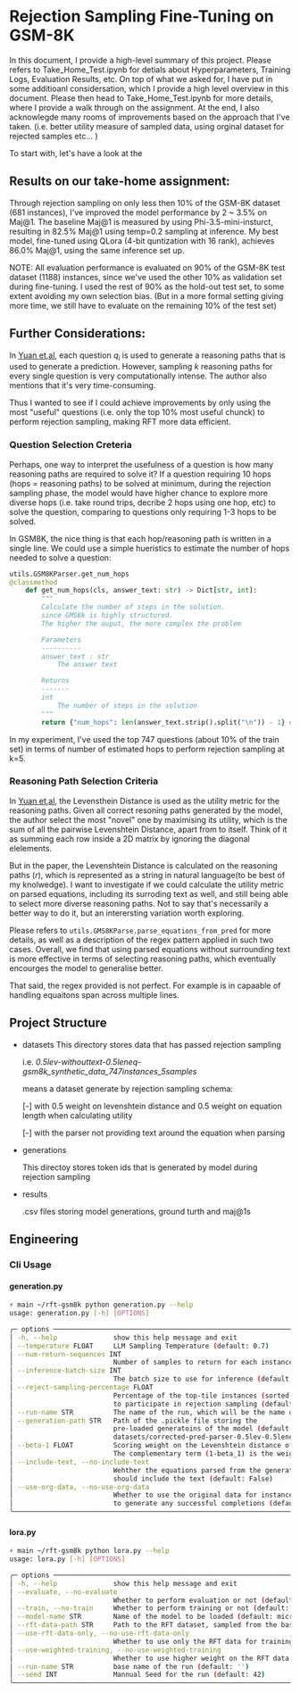 # Rejection Sampling Fine-Tuning on GSM-8K
In this document, I provide a high-level summary of this project.
Please refers to Take_Home_Test.ipynb for detials about Hyperparameters, Training Logs, Evaluation Results, etc.
On top of what we asked for, I have put in some additioanl considersation, which I provide a high level overview in this document. Please then head to Take_Home_Test.ipynb for  more details, where I provide a walk through on the assignment.
At the end, I also acknowlegde many rooms of improvements based on the approach that I've taken. (i.e. better utility measure
of sampled data, using orginal dataset for rejected samples etc...
)

To start with, let's have a look at the
## Results on our take-home assignment:
Through rejection sampling on only less then 10% of the GSM-8K dataset (681 instances), I've improved the model performance by 2 ~ 3.5% on Maj@1.
The baseline Maj@1 is measured by using Phi-3.5-mini-insturct, resulting in 82.5% Maj@1 using temp=0.2 sampling at inference. 
My best model, fine-tuned using QLora (4-bit quntization with 16 rank), achieves 86.0% Maj@1, using the same inference set up.

NOTE:
All evaluation performance is evaluated on 90% of the GSM-8K test dataset (1188) instances, since we've used the other 10% as validation set during fine-tuning.
I used the rest of 90% as the hold-out test set, to some extent avoiding my own selection bias. 
(But in a more formal setting giving more time, we still have to evaluate on the remaining 10% of the test set)

## Further Considerations:
In [Yuan et,al](https://arxiv.org/pdf/2308.01825), each question $q_{i}$ is used to generate a reasoning paths that is used to generate a prediction. However, sampling $k$ reasoning paths for every single question is very computationally intense. The author also mentions that it's very time-consuming. 

Thus I wanted to see if I could achieve improvements by only using the most "useful" questions (i.e. only the top 10% most useful chunck) to perform rejection sampling, making RFT more data efficient.

### Question Selection Creteria 
Perhaps, one way to interpret the usefulness of a question is how many reasoning paths are required to solve it? 
If a question requiring 10 hops (hops = reasoning paths) to be solved at minimum, during the rejection sampling phase, the model would have higher chance to explore more diverse hops (i.e. take round trips, decribe 2 hops using one hop, etc) to solve the question, comparing to questions only requiring 1-3 hops to be solved.

In GSM8K, the nice thing is that each hop/reasoning path is written in a single line. We could use a simple hueristics to estimate the number of hops needed to solve a question:  

```python
utils.GSM8KParser.get_num_hops
@classmethod
    def get_num_hops(cls, answer_text: str) -> Dict[str, int]:
        """
        Calculate the number of steps in the solution.
        since GMS8k is highly structured.
        The higher the ouput, the more complex the problem

        Parameters
        ----------
        answer_text : str
            The answer text

        Returns
        -------
        int
            The number of steps in the solution
        """
        return {"num_hops": len(answer_text.strip().split("\n")) - 1} #take away one line to remve the #### final answer
```
In my experiment, I've used the top 747 questions (about 10% of the train set) in terms of number of estimated hops to perform rejection sampling at k=5. 

### Reasoning Path Selection Criteria
In [Yuan et,al](https://arxiv.org/pdf/2308.01825), the Levensthein Distance is used as the utility metric for the reasoning paths. 
Given all correct resoning paths generated by the model, the author select the most "novel" one by maximising its utility, which is the sum of all the pairwise Levenshtein Distance, apart from to itself. Think of it as summing each row inside a 2D matrix by ignoring the diagonal elelements.

But in the paper, the Levenshtein Distance is calculated on the reasoning paths ($r$), which is represented as a string in natural language(to be best of my knolwedge). I want to investigate if we could calculate the utility metric on parsed equations, including its surroding text as well, and still being able to select more diverse reasoning paths. Not to say that's necessarily a better way to do it, but an interersting variation worth exploring.

Please refers to ```utils.GMS8KParse.parse_equations_from_pred``` for more details, as well as a description of the regex pattern applied in such two cases. Overall, we find that using parsed equations without surrounding text is more effective in terms of selecting reasoning paths, which eventually encourges the model to generalise better. 

That said, the regex provided is not perfect. For example is in capaable of handling equaitons span across multiple lines. 

## Project Structure 

- datasets 
    This directory stores data that has passed rejection sampling 
    
    i.e. *0.5lev-withouttext-0.5leneq-gsm8k_synthetic_data_747instances_5samples*

    means a dataset generate by rejection sampling schema: 

    [-] with 0.5 weight on levenshtein distance and 0.5 weight on equation length when calculating utility

    [-] with the parser not providing text around the equation when parsing

- generations 

    This directoy stores token ids that is generated by model during rejection sampling

- results 
    
    .csv files storing model generations, ground turth and maj@1s

## Engineering 

### Cli Usage
#### generation.py 
```bash 
⚡ main ~/rft-gsm8k python generation.py --help
usage: generation.py [-h] [OPTIONS]

╭─ options ──────────────────────────────────────────────────────────────────────────────────────────────────────────────────────────────────────────────────╮
│ -h, --help              show this help message and exit                                                                                                    │
│ --temperature FLOAT     LLM Sampling Temperature (default: 0.7)                                                                                            │
│ --num-return-sequences INT                                                                                                                                 │
│                         Number of samples to return for each instance (default: 5)                                                                         │
│ --inference-batch-size INT                                                                                                                                 │
│                         The batch size to use for inference (default: 2)                                                                                   │
│ --reject-sampling-percentage FLOAT                                                                                                                         │
│                         Percentage of the top-tile instances (sorted in terms of hope length)                                                              │
│                         to participate in rejection sampling (default: 0.1)                                                                                │
│ --run-name STR          The name of the run, which will be the name of the dataset saved (default: '')                                                     │
│ --generation-path STR   Path of the .pickle file storing the                                                                                               │
│                         pre-loaded generatoins of the model (default:                                                                                      │
│                         datasets/corrected-pred-parser-0.5lev-0.5leneq-gsm8k_synthetic_data_747instances_5samples)                                         │
│ --beta-1 FLOAT          Scoring weight on the Levenshtein distance of equations                                                                            │
│                         The complementary term (1-beta_1) is the weight on the length of the equations (default: 0.5)                                      │
│ --include-text, --no-include-text                                                                                                                          │
│                         Wehther the equations parsed from the generated completions                                                                        │
│                         should include the text (default: False)                                                                                           │
│ --use-org-data, --no-use-org-data                                                                                                                          │
│                         Whether to use the original data for instances that failed                                                                         │
│                         to generate any successful completions (default: False)                                                                            │
╰────────────────────────────────────────────────────────────────────────────────────────────────────────────────────────────────────────────────────────────╯
```

#### lora.py 
```bash
⚡ main ~/rft-gsm8k python lora.py --help
usage: lora.py [-h] [OPTIONS]

╭─ options ───────────────────────────────────────────────────────────────────────────────────────────────────────────────────────────────────────────────────────╮
│ -h, --help              show this help message and exit                                                                                                         │
│ --evaluate, --no-evaluate                                                                                                                                       │
│                         Whether to perform evaluation or not (default: True)                                                                                    │
│ --train, --no-train     Whether to perform training or not (default: True)                                                                                      │
│ --model-name STR        Name of the model to be loaded (default: microsoft/Phi-3.5-mini-instruct)                                                               │
│ --rft-data-path STR     Path to the RFT dataset, sampled from the base model (default: corrected-pred-parser-1.0lev-gsm8k_synthetic_data_747instances_5samples) │
│ --use-rft-data-only, --no-use-rft-data-only                                                                                                                     │
│                         Whether to use only the RFT data for training or not (default: False)                                                                   │
│ --use-weighted-training, --no-use-weighted-training                                                                                                             │
│                         Whether to use higher weight on the RFT data for training or not (default: False)                                                       │
│ --run-name STR          base name of the run (default: '')                                                                                                      │
│ --seed INT              Mannual Seed for the run (default: 42)                                                                                                  │
╰─────────────────────────────────────────────────────────────────────────────────────────────────────────────────────────────────────────────────────────────────╯
```

